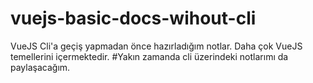# vuejs-basic-docs-wihout-cli
 VueJS Cli'a geçiş yapmadan önce hazırladığım notlar. Daha çok VueJS temellerini içermektedir.
#Yakın zamanda cli üzerindeki notlarımı da paylaşacağım.
